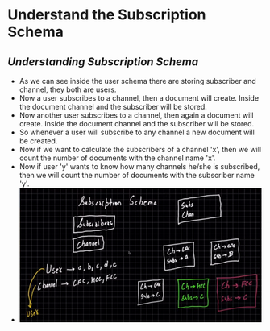 # Understand the Subscription Schema

## *Understanding Subscription Schema*
- As we can see inside the user schema there are storing subscriber and channel, they both are users. 
- Now a user subscribes to a channel, then a document will create. Inside the document channel and the subscriber will be stored.
- Now another user subscribes to a channel, then again a document will create. Inside the document channel and the subscriber will be stored.
- So whenever a user will subscribe to any channel a new document will be created.
- Now if we want to calculate the subscribers of a channel 'x', then we will count the number of documents with the channel name 'x'.
- Now if user 'y' wants to know how many channels he/she is subscribed, then we will count the number of documents with the subscriber name 'y'.
- ![SubscriptionSchema](image.png)